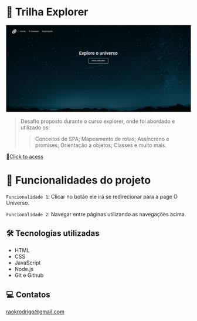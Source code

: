 # 🚀 Trilha Explorer

![preview](./github/preview.png)

> Desafio proposto durante o curso explorer, onde foi abordado e utilizado os:
>> Conceitos de SPA;
>> Mapeamento de rotas;
>> Assíncrono e promises;
>> Orientação a objetos;
>> Classes e muito mais.

[🔗Click to acess](https://rodkunz.github.io/spa-universe/)

# 🔨 Funcionalidades do projeto

`Funcionalidade 1`: Clicar no botão ele irá se redirecionar para a page O Universo.

`Funcionalidade 2`: Navegar entre páginas utilizando as navegações acima.


## 🛠 Tecnologias utilizadas

- HTML
- CSS
- JavaScript
- Node.js
- Git e Github

## 💻 Contatos

raokrodrigo@gmail.com
